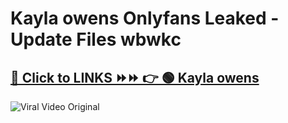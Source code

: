 
 # Kayla owens Onlyfans Leaked - Update Files wbwkc

## <h2><a href="https://clipsfans.com/Kayla_owens&ref=git">🔗 Click to LINKS ⏩⏩ 👉 🟢 Kayla owens </a></h2>

<a href="https://clipsfans.com/Kayla_owens&ref=git" rel="nofollow" data-target="animated-image.originalLink"><img src="https://i.ibb.co.com/xMMVF88/686577567.gif" alt="Viral Video Original" style="max-width: 100%; display: inline-block;" data-target="animated-image.originalImage"></a>

